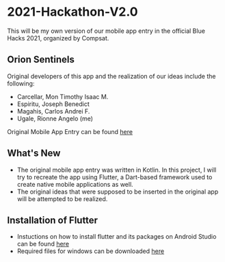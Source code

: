 # 2021-Hackathon-V2.0
This will be my own version of our mobile app entry in the official Blue Hacks 2021, organized by Compsat. 

## Orion Sentinels
Original developers of this app and the realization of our ideas include the following:
- Carcellar, Mon Timothy Isaac M.
- Espiritu, Joseph Benedict 
- Magahis, Carlos Andrei F.
- Ugale, Rionne Angelo (me)

Original Mobile App Entry can be found [here](https://github.com/Blue-Hacks-2021/Orion-sentinels) 

## What's New
* The original mobile app entry was written in Kotlin. In this project, I will try to recreate the app using Flutter, a Dart-based framework used to create native mobile applications as well.
* The original ideas that were supposed to be inserted in the original app will be attempted to be realized.

## Installation of Flutter 
* Instuctions on how to install flutter and its packages on Android Studio can be found [here](https://www.tutorialspoint.com/flutter/flutter_installation.htm)
* Required files for windows can be downloaded [here](https://flutter.dev/docs/get-started/install/windows)
